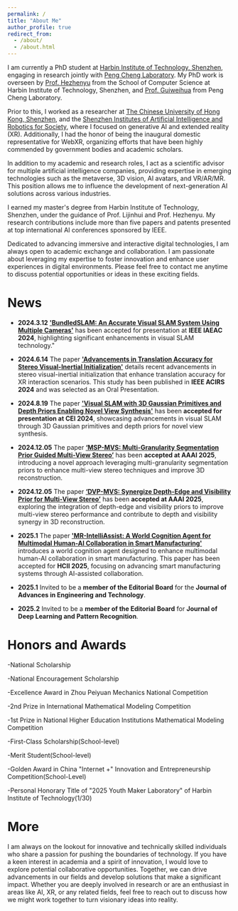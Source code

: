 ```yaml
---
permalink: /
title: "About Me"
author_profile: true
redirect_from: 
  - /about/
  - /about.html
---
```


I am currently a PhD student at [Harbin Institute of Technology, Shenzhen](https://www.hitsz.edu.cn), engaging in research jointly with [Peng Cheng Laboratory](https://www.pcl.ac.cn/). My PhD work is overseen by [Prof. Hezhenyu](https://faculty.hitsz.edu.cn/hezhenyu) from the School of Computer Science at Harbin Institute of Technology, Shenzhen, and [Prof. Guiweihua](https://pcl.ac.cn/html/918/) from Peng Cheng Laboratory.

Prior to this, I worked as a researcher at [The Chinese University of Hong Kong, Shenzhen](https://www.cuhk.edu.cn/), and the [Shenzhen Institutes of Artificial Intelligence and Robotics for Society](https://airs.cuhk.edu.cn), where I focused on generative AI and extended reality (XR). Additionally, I had the honor of being the inaugural domestic representative for WebXR, organizing efforts that have been highly commended by government bodies and academic scholars.

In addition to my academic and research roles, I act as a scientific advisor for multiple artificial intelligence companies, providing expertise in emerging technologies such as the metaverse, 3D vision, AI avatars, and VR/AR/MR. This position allows me to influence the development of next-generation AI solutions across various industries.

I earned my master's degree from Harbin Institute of Technology, Shenzhen, under the guidance of Prof. Lijinhui and Prof. Hezhenyu. My research contributions include more than five papers and patents presented at top international AI conferences sponsored by IEEE.

Dedicated to advancing immersive and interactive digital technologies, I am always open to academic exchange and collaboration. I am passionate about leveraging my expertise to foster innovation and enhance user experiences in digital environments. Please feel free to contact me anytime to discuss potential opportunities or ideas in these exciting fields.

News
======
- **2024.3.12** **['BundledSLAM: An Accurate Visual SLAM System Using Multiple Cameras'](https://arxiv.org/abs/2403.19886)** has been accepted for presentation at **IEEE IAEAC 2024**, highlighting significant enhancements in visual SLAM technology."

- **2024.6.14** The paper **['Advancements in Translation Accuracy for Stereo Visual-Inertial Initialization'](https://arxiv.org/abs/2405.15082)** details recent advancements in stereo visual-inertial initialization that enhance translation accuracy for XR interaction scenarios. This study has been published in **IEEE ACIRS 2024** and was selected as an Oral Presentation.

- **2024.8.19** The paper **['Visual SLAM with 3D Gaussian Primitives and Depth Priors Enabling Novel View Synthesis'](https://www.arxiv.org/abs/2408.05635)** has been **accepted for presentation at CEI 2024**, showcasing advancements in visual SLAM through 3D Gaussian primitives and depth priors for novel view synthesis.

- **2024.12.05** The paper **[‘MSP-MVS: Multi-Granularity Segmentation Prior Guided Multi-View Stereo’](https://arxiv.org/abs/2407.19323)** has been **accepted at AAAI 2025**, introducing a novel approach leveraging multi-granularity segmentation priors to enhance multi-view stereo techniques and improve 3D reconstruction.

- **2024.12.05** The paper **[‘DVP-MVS: Synergize Depth-Edge and Visibility Prior for Multi-View Stereo’](https://arxiv.org/abs/2412.11578)** has been **accepted at AAAI 2025**, exploring the integration of depth-edge and visibility priors to improve multi-view stereo performance and contribute to depth and visibility synergy in 3D reconstruction.

- **2025.1** The paper **['MR-IntelliAssist: A World Cognition Agent for Multimodal Human-AI Collaboration in Smart Manufacturing'](https://arxiv.org/abs/your-paper-link)** introduces a world cognition agent designed to enhance multimodal human-AI collaboration in smart manufacturing. This paper has been accepted for **HCII 2025**, focusing on advancing smart manufacturing systems through AI-assisted collaboration.

- **2025.1** Invited to be a **member of the Editorial Board** for the **Journal of Advances in Engineering and Technology**.

- **2025.2** Invited to be a **member of the Editorial Board** for **Journal of Deep Learning and Pattern Recognition**.




Honors and Awards
======

-National Scholarship

-National Encouragement Scholarship

-Excellence Award in Zhou Peiyuan Mechanics National Competition

-2nd Prize in International Mathematical Modeling Competition

-1st Prize in National Higher Education Institutions Mathematical Modeling Competition

-First-Class Scholarship(School-level)

-Merit Student(School-level)

-Golden Award in China "Internet +" Innovation and Entrepreneurship Competition(School-Level)

-Personal Honorary Title of "2025 Youth Maker Laboratory" of Harbin Institute of Technology(1/30)


More
======
I am always on the lookout for innovative and technically skilled individuals who share a passion for pushing the boundaries of technology. If you have a keen interest in academia and a spirit of innovation, I would love to explore potential collaborative opportunities. Together, we can drive advancements in our fields and develop solutions that make a significant impact. Whether you are deeply involved in research or are an enthusiast in areas like AI, XR, or any related fields, feel free to reach out to discuss how we might work together to turn visionary ideas into reality.

